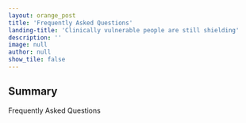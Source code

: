 ```yaml
---
layout: orange_post
title: 'Frequently Asked Questions'
landing-title: 'Clinically vulnerable people are still shielding'
description: ''
image: null
author: null
show_tile: false
---
```

<h2>Summary</h2>
<p>Frequently Asked Questions</p>
